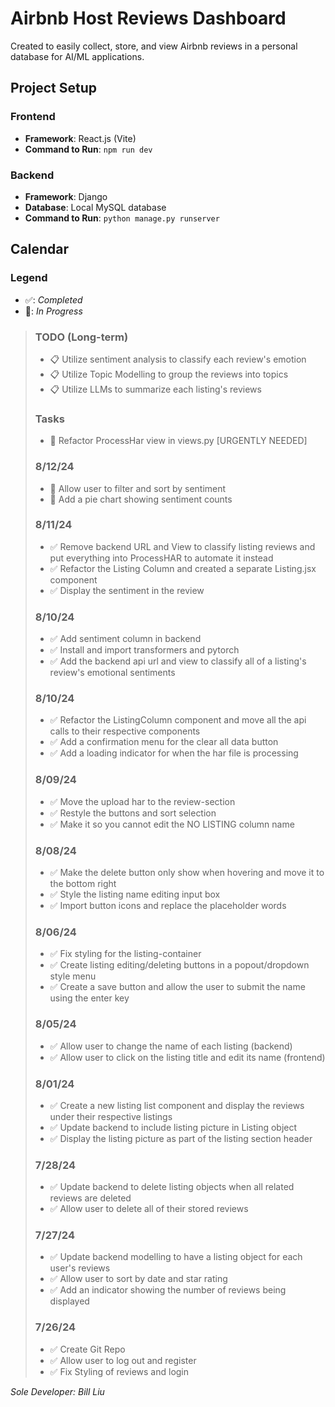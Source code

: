# Airbnb Host Reviews Dashboard

Created to easily collect, store, and view Airbnb reviews in a personal database for AI/ML applications.

## Project Setup

### Frontend

- **Framework**: React.js (Vite)
- **Command to Run**: `npm run dev`

### Backend

- **Framework**: Django
- **Database**: Local MySQL database
- **Command to Run**: `python manage.py runserver`

## Calendar

### Legend

- ✅: _Completed_
- 🚧: _In Progress_

> ### TODO (Long-term)
>
> - 📋 Utilize sentiment analysis to classify each review's emotion
> - 📋 Utilize Topic Modelling to group the reviews into topics
> - 📋 Utilize LLMs to summarize each listing's reviews
>
> ### Tasks
>
> - 🚧 Refactor ProcessHar view in views.py [URGENTLY NEEDED]
>
> ### 8/12/24
>
> - 🚧 Allow user to filter and sort by sentiment
> - 🚧 Add a pie chart showing sentiment counts
>
> ### 8/11/24
>
> - ✅ Remove backend URL and View to classify listing reviews and put everything into ProcessHAR to automate it instead
> - ✅ Refactor the Listing Column and created a separate Listing.jsx component
> - ✅ Display the sentiment in the review
>
> ### 8/10/24
>
> - ✅ Add sentiment column in backend
> - ✅ Install and import transformers and pytorch
> - ✅ Add the backend api url and view to classify all of a listing's review's emotional sentiments
>
> ### 8/10/24
>
> - ✅ Refactor the ListingColumn component and move all the api calls to their respective components
> - ✅ Add a confirmation menu for the clear all data button
> - ✅ Add a loading indicator for when the har file is processing
>
> ### 8/09/24
>
> - ✅ Move the upload har to the review-section
> - ✅ Restyle the buttons and sort selection
> - ✅ Make it so you cannot edit the NO LISTING column name
>
> ### 8/08/24
>
> - ✅ Make the delete button only show when hovering and move it to the bottom right
> - ✅ Style the listing name editing input box
> - ✅ Import button icons and replace the placeholder words
>
> ### 8/06/24
>
> - ✅ Fix styling for the listing-container
> - ✅ Create listing editing/deleting buttons in a popout/dropdown style menu
> - ✅ Create a save button and allow the user to submit the name using the enter key
>
> ### 8/05/24
>
> - ✅ Allow user to change the name of each listing (backend)
> - ✅ Allow user to click on the listing title and edit its name (frontend)
>
> ### 8/01/24
>
> - ✅ Create a new listing list component and display the reviews under their respective listings
> - ✅ Update backend to include listing picture in Listing object
> - ✅ Display the listing picture as part of the listing section header
>
> ### 7/28/24
>
> - ✅ Update backend to delete listing objects when all related reviews are deleted
> - ✅ Allow user to delete all of their stored reviews
>
> ### 7/27/24
>
> - ✅ Update backend modelling to have a listing object for each user's reviews
> - ✅ Allow user to sort by date and star rating
> - ✅ Add an indicator showing the number of reviews being displayed
>
> ### 7/26/24
>
> - ✅ Create Git Repo
> - ✅ Allow user to log out and register
> - ✅ Fix Styling of reviews and login

_Sole Developer: Bill Liu_
